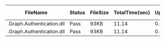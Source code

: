  | FileName                  | Status | FileSize | TotalTime(sec) | Upload(sec) | Submit(sec) | SignWait(sec) | Retry Count | 
 |---------------------------|--------|----------|----------------|-------------|-------------|---------------|-------------|
 | .Graph.Authentication.dll | Pass   | 93KB     | 11.14          | 0.6         | 0.28        | 10.25         | 0           | 
 | .Graph.Authentication.dll | Pass   | 93KB     | 11.14          | 0.6         | 0.28        | 10.25         | 0           | 
